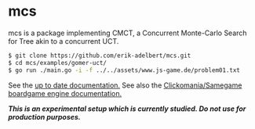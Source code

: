 # mcs
mcs is a package implementing CMCT, a Concurrent Monte-Carlo Search for Tree akin to a concurrent UCT.

```bash 
$ git clone https://github.com/erik-adelbert/mcs.git
$ cd mcs/examples/gomer-uct/
$ go run ./main.go -i -f ../../assets/www.js-game.de/problem01.txt
```

See the [up to date documentation.](https://godoc.org/github.com/erik-adelbert/mcs/pkg/mcs)
See also the [Clickomania/Samegame boardgame engine documentation.](godoc.org/github.com/erik-adelbert/mcs/pkg/game)

**_This is an experimental setup which is currently studied. Do not use for production purposes._**
